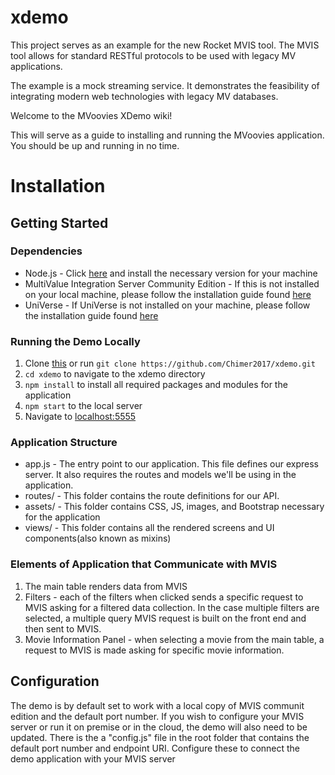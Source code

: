 # xdemo

This project serves as an example for the new Rocket MVIS tool. The MVIS tool allows for standard RESTful protocols
to be used with legacy MV applications. 

The example is a mock streaming service. It demonstrates the feasibility of integrating modern web technologies with legacy MV databases.

Welcome to the MVoovies XDemo wiki!

This will serve as a guide to installing and running the MVoovies application. You should be up and running in no time.

# Installation

## Getting Started

### Dependencies 
* Node.js - Click [here](https://nodejs.org/en/) and install the necessary version for your machine
* MultiValue Integration Server Community Edition - If this is not installed on your local machine, please follow the installation guide found [here](#)
* UniVerse - If UniVerse is not installed on your machine, please follow the installation guide found [here](#)

### Running the Demo Locally
1. Clone [this](https://github.com/Chimer2017/xdemo) or run `git clone https://github.com/Chimer2017/xdemo.git`
2. `cd xdemo` to navigate to the xdemo directory
2. `npm install` to install all required packages and modules for the application
3. `npm start` to the local server
4. Navigate to [localhost:5555](http://localhost:5555/)

### Application Structure
* app.js - The entry point to our application. This file defines our express server. It also requires the routes and models we'll be using in the application.
* routes/ - This folder contains the route definitions for our API.
* assets/ - This folder contains CSS, JS, images, and Bootstrap necessary for the application
* views/ - This folder contains all the rendered screens and UI components(also known as mixins) 

### Elements of Application that Communicate with MVIS
1. The main table renders data from MVIS
2. Filters - each of the filters when clicked sends a specific request to MVIS asking for a filtered data collection. In the case multiple filters are selected, a multiple query MVIS request is built on the front end and then sent to MVIS.
3. Movie Information Panel - when selecting a movie from the main table, a request to MVIS is made asking for specific movie information.


## Configuration

The demo is by default set to work with a local copy of MVIS communit edition and the default port number. If you wish to configure your MVIS server or run it on premise or in the cloud, the demo will also need to be updated. There is the a "config.js" file in the root folder that contains the default port number and endpoint URI. Configure these to connect the demo application with your MVIS server










